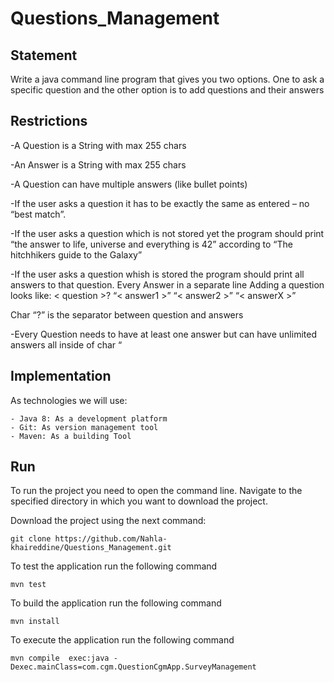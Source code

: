 # Questions_Management

## Statement
Write a java command line program that gives you two options. One to ask a specific question and the other option is to add questions and their answers

## Restrictions

-A Question is a String with max 255 chars

-An Answer is a String with max 255 chars

-A Question can have multiple answers (like bullet points)

-If the user asks a question it has to be exactly the same as entered – no “best match”.

-If the user asks a question which is not stored yet the program should print “the answer to life, universe and everything is 42” according to “The hitchhikers guide to the Galaxy”

-If the user asks a question whish is  stored the program should print all answers to that question. Every Answer in a separate line
Adding a question looks like: < question >? “< answer1 >” “< answer2 >” “< answerX >”

Char “?” is the separator between question and answers

-Every Question needs to have at least one answer but can have unlimited answers all inside of char “

## Implementation
As technologies we will use:
```
- Java 8: As a development platform
- Git: As version management tool
- Maven: As a building Tool
```

## Run

To run the project you need to open the command line. Navigate to the specified directory in which you want to download the project.

Download the project using the next command:
```
git clone https://github.com/Nahla-khaireddine/Questions_Management.git
```

To test the application run the following command 
```
mvn test
```

To build the application run the following command
```
mvn install
```
To execute the application run the following command
```
mvn compile  exec:java -Dexec.mainClass=com.cgm.QuestionCgmApp.SurveyManagement
```
